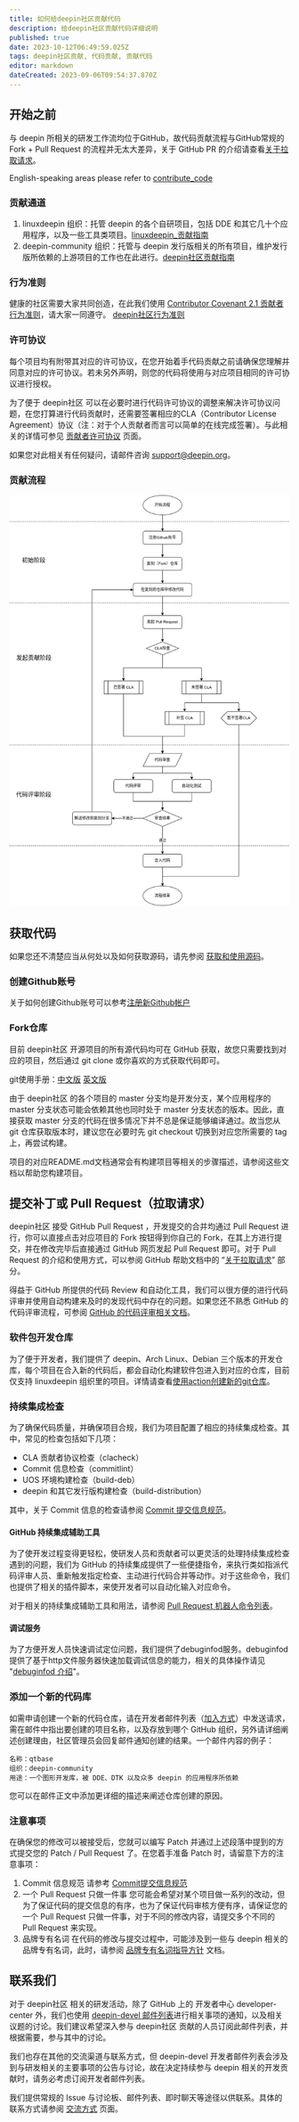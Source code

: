 ```yaml
---
title: 如何给deepin社区贡献代码
description: 给deepin社区贡献代码详细说明
published: true
date: 2023-10-12T06:49:59.025Z
tags: deepin社区贡献, 代码贡献, 贡献代码
editor: markdown
dateCreated: 2023-09-06T09:54:37.870Z
---
```


## 开始之前
与 deepin 所相关的研发工作流均位于GitHub，故代码贡献流程与GitHub常规的 Fork + Pull Request 的流程并无太大差异，关于 GitHub PR 的介绍请查看[关于拉取请求](https://docs.github.com/zh/pull-requests/collaborating-with-pull-requests/proposing-changes-to-your-work-with-pull-requests/about-pull-requests)。

English-speaking areas please refer to [contribute_code](/en/About_Deepin/contribute_code)

### 贡献通道
1. linuxdeepin 组织：托管 deepin 的各个自研项目，包括 DDE 和其它几十个应用程序，以及一些工具类项目。[linuxdeepin_贡献指南](/zh/05_HOW-TO/06_参与deepin贡献相关/linuxdeepin_贡献指南2)
2. deepin-community 组织：托管与 deepin 发行版相关的所有项目，维护发行版所依赖的上游项目的工作也在此进行。[deepin社区贡献指南](/zh/05_HOW-TO/06_参与deepin贡献相关/deepin社区贡献指南)

### 行为准则
健康的社区需要大家共同创造，在此我们使用 [Contributor Covenant 2.1 贡献者行为准则](https://www.contributor-covenant.org/zh-cn/version/2/1/code_of_conduct/)，请大家一同遵守。
[deepin社区行为准则](https://wiki.deepin.org/zh/06_%E5%85%B3%E4%BA%8EDeepin/Deepin%E7%A4%BE%E5%8C%BA/%E8%A1%8C%E4%B8%BA%E5%87%86%E5%88%99)

### 许可协议
每个项目均有附带其对应的许可协议，在您开始着手代码贡献之前请确保您理解并同意对应的许可协议。若未另外声明，则您的代码将使用与对应项目相同的许可协议进行授权。

为了便于 deepin社区 可以在必要时进行代码许可协议的调整来解决许可协议问题，在您打算进行代码贡献时，还需要签署相应的CLA（Contributor License Agreement）协议（注：对于个人贡献者而言可以简单的在线完成签署）。与此相关的详情可参见 [贡献者许可协议](https://wiki.deepin.org/zh/03_%E6%8A%80%E6%9C%AF%E8%A7%84%E8%8C%83/01_%E6%96%87%E6%A1%A3%E8%A7%84%E8%8C%83/%E8%B4%A1%E7%8C%AE%E8%AE%B8%E5%8F%AF%E5%8D%8F%E8%AE%AE) 页面。

如果您对此相关有任何疑问，请邮件咨询 support@deepin.org。

### 贡献流程
![代码贡献流程（20230831）.png](/06_关于Deepin/代码贡献流程（20230831）.png)

## 获取代码
如果您还不清楚应当从何处以及如何获取源码，请先参阅 [获取和使用源码](https://wiki.deepin.org/zh/05_HOW-TO/06_%E5%8F%82%E4%B8%8Edeepin%E8%B4%A1%E7%8C%AE%E7%9B%B8%E5%85%B3/%E8%8E%B7%E5%8F%96%E5%92%8C%E4%BD%BF%E7%94%A8%E6%BA%90%E7%A0%81)。

### 创建Github账号
关于如何创建Github账号可以参考[注册新Github帐户](https://docs.github.com/zh/get-started/signing-up-for-github/signing-up-for-a-new-github-account)

### Fork仓库
目前 deepin社区 开源项目的所有源代码均可在 GitHub 获取，故您只需要找到对应的项目，然后通过 git clone 或你喜欢的方式获取代码即可。

git使用手册：[中文版](https://git-scm.com/book/zh/v2)  [英文版](https://git-scm.com/book/en/v2)

由于 deepin社区 的各个项目的 master 分支均是开发分支，某个应用程序的 master 分支状态可能会依赖其他也同时处于 master 分支状态的版本。因此，直接获取 master 分支的代码在很多情况下并不总是保证能够编译通过。故当您从 git 仓库获取版本时，建议您在必要时先 git checkout 切换到对应您所需要的 tag 上，再尝试构建。

项目的对应README.md文档通常会有构建项目等相关的步骤描述，请参阅这些文档以帮助您构建项目。

## 提交补丁或 Pull Request（拉取请求）
deepin社区 接受 GitHub Pull Request ，开发提交的合并均通过 Pull Request 进行，你可以直接点击对应项目的 Fork 按钮得到你自己的 Fork，在其上方进行提交，并在修改完毕后直接通过 GitHub 网页发起 Pull Request 即可。对于 Pull Request 的介绍和使用方式，可以参阅 GitHub 帮助文档中的 “[关于拉取请求](https://docs.github.com/cn/pull-requests/collaborating-with-pull-requests/proposing-changes-to-your-work-with-pull-requests/about-pull-requests)” 部分。

得益于 GitHub 所提供的代码 Review 和自动化工具，我们可以很方便的进行代码评审并使用自动构建来及时的发现代码中存在的问题。如果您还不熟悉 GitHub 的代码评审流程，可参阅 [GitHub 的代码评审相关文档](https://docs.github.com/zh/pull-requests/collaborating-with-pull-requests/reviewing-changes-in-pull-requests/about-pull-request-reviews)。

### 软件包开发仓库
为了便于开发者，我们提供了 deepin、Arch Linux、Debian 三个版本的开发仓库，每个项目在合入新的代码后，都会自动化构建软件包进入到对应的仓库，目前仅支持 linuxdeepin 组织里的项目。详情请查看[使用action创建新的git仓库](https://wiki.deepin.org/zh/%E4%BD%BF%E7%94%A8action%E5%88%9B%E5%BB%BA%E6%96%B0%E7%9A%84git%E4%BB%93%E5%BA%93)。

### 持续集成检查
为了确保代码质量，并确保项目合规，我们为项目配置了相应的持续集成检查。其中，常见的检查包括如下几项：
- CLA 贡献者协议检查（clacheck）
- Commit 信息检查（commitlint）
- UOS 环境构建检查（build-deb）
- deepin 和其它发行版构建检查（build-distribution）

其中，关于 Commit 信息的检查请参阅 [Commit 提交信息规范](https://wiki.deepin.org/zh/Commit%20%E6%8F%90%E4%BA%A4%E4%BF%A1%E6%81%AF%E8%A7%84%E8%8C%83)。

#### GitHub 持续集成辅助工具
为了使开发过程变得更轻松，使研发人员和贡献者可以更灵活的处理持续集成检查遇到的问题，我们为 GitHub 的持续集成提供了一些便捷指令，来执行类如指派代码评审人员、重新触发指定检查、主动进行代码合并等动作。对于这些命令，我们也提供了相关的插件脚本，来使开发者可以自动化输入对应命令。

对于相关的持续集成辅助工具和用法，请参阅 [Pull Request 机器人命令列表](https://wiki.deepin.org/zh/Pull%20Request%20%E6%9C%BA%E5%99%A8%E4%BA%BA%E5%91%BD%E4%BB%A4%E5%88%97%E8%A1%A8)。

#### 调试服务
为了方便开发人员快速调试定位问题，我们提供了debuginfod服务。debuginfod提供了基于http文件服务器快速加载调试信息的能力，相关的具体操作请见 "[debuginfod 介绍](https://wiki.deepin.org/zh/debuginfod%20%E4%BB%8B%E7%BB%8D)"。

###  添加一个新的代码库
如需申请创建一个新的代码仓库，请在开发者邮件列表（[加入方式](https://wiki.deepin.org/zh/06_%E5%85%B3%E4%BA%8EDeepin/Deepin%E7%A4%BE%E5%8C%BA/%E4%BA%A4%E6%B5%81%E6%96%B9%E5%BC%8F)）中发送请求，需在邮件中指出要创建的项目名称，以及存放到哪个 GitHub 组织，另外请详细阐述创建理由，社区管理员会回复邮件通知创建的结果。一个邮件内容的例子：

```
名称：qtbase
组织：deepin-community
用途：一个图形开发库，被 DDE、DTK 以及众多 deepin 的应用程序所依赖
```
您可以在邮件正文中添加更详细的描述来阐述仓库创建的原因。

### 注意事项
在确保您的修改可以被接受后，您就可以编写 Patch 并通过上述段落中提到的方式提交您的 Patch / Pull Request 了。在您着手准备 Patch 时，请留意下方的注意事项：
1. Commit 信息规范
请参考 [Commit提交信息规范](https://wiki.deepin.org/zh/Commit%20%E6%8F%90%E4%BA%A4%E4%BF%A1%E6%81%AF%E8%A7%84%E8%8C%83)
2. 一个 Pull Request 只做一件事
您可能会希望对某个项目做一系列的改动，但为了保证代码的提交信息的有序，也为了保证代码审核方便有序，请保证您的一个 Pull Request 只做一件事，对于不同的修改内容，请提交多个不同的 Pull Request 来实现。
3. 品牌专有名词
在代码的修改与提交过程中，可能涉及到一些与 deepin 相关的品牌专有名词，此时，请参阅 [品牌专有名词指导方针](https://wiki.deepin.org/zh/%E5%93%81%E7%89%8C%E4%B8%93%E6%9C%89%E5%90%8D%E8%AF%8D%E6%8C%87%E5%AF%BC%E6%96%B9%E9%92%88) 文档。

## 联系我们
对于 deepin社区 相关的研发活动，除了 GitHub 上的 开发者中心 developer-center 外，我们也使用 [deepin-devel 邮件列表](https://www.freelists.org/list/deepin-devel)进行相关事项的通知，以及相关议题的讨论。我们建议希望深入参与 deepin社区 贡献的人员订阅此邮件列表，并根据需要，参与其中的讨论。

我们也存在其他的交流渠道与联系方式，但 deepin-devel 开发者邮件列表会涉及到与研发相关的主要事项的公告与讨论，故在决定持续参与 deepin 相关的开发贡献时，请务必考虑订阅开发者邮件列表。

我们提供常规的 Issue 与讨论板、邮件列表、即时聊天等途径以供联系。具体的联系方式请参阅 [交流方式](https://wiki.deepin.org/zh/06_%E5%85%B3%E4%BA%8EDeepin/Deepin%E7%A4%BE%E5%8C%BA/%E4%BA%A4%E6%B5%81%E6%96%B9%E5%BC%8F) 页面。